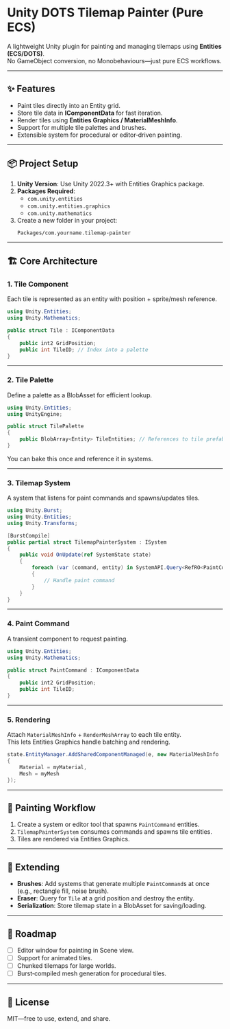 # Unity DOTS Tilemap Painter (Pure ECS)

A lightweight Unity plugin for painting and managing tilemaps using **Entities (ECS/DOTS)**.  
No GameObject conversion, no Monobehaviours—just pure ECS workflows.

---

## ✨ Features
- Paint tiles directly into an Entity grid.
- Store tile data in **IComponentData** for fast iteration.
- Render tiles using **Entities Graphics / MaterialMeshInfo**.
- Support for multiple tile palettes and brushes.
- Extensible system for procedural or editor‑driven painting.

---

## 📦 Project Setup
1. **Unity Version**: Use Unity 2022.3+ with Entities Graphics package.
2. **Packages Required**:
   - `com.unity.entities`
   - `com.unity.entities.graphics`
   - `com.unity.mathematics`
3. Create a new folder in your project:  
   ```
   Packages/com.yourname.tilemap-painter
   ```

---

## 🏗️ Core Architecture

### 1. Tile Component
Each tile is represented as an entity with position + sprite/mesh reference.

```csharp
using Unity.Entities;
using Unity.Mathematics;

public struct Tile : IComponentData
{
    public int2 GridPosition;
    public int TileID; // Index into a palette
}
```

---

### 2. Tile Palette
Define a palette as a BlobAsset for efficient lookup.

```csharp
using Unity.Entities;
using UnityEngine;

public struct TilePalette
{
    public BlobArray<Entity> TileEntities; // References to tile prefabs
}
```

You can bake this once and reference it in systems.

---

### 3. Tilemap System
A system that listens for paint commands and spawns/updates tiles.

```csharp
using Unity.Burst;
using Unity.Entities;
using Unity.Transforms;

[BurstCompile]
public partial struct TilemapPainterSystem : ISystem
{
    public void OnUpdate(ref SystemState state)
    {
        foreach (var (command, entity) in SystemAPI.Query<RefRO<PaintCommand>>().WithEntityAccess())
        {
            // Handle paint command
        }
    }
}
```

---

### 4. Paint Command
A transient component to request painting.

```csharp
using Unity.Entities;
using Unity.Mathematics;

public struct PaintCommand : IComponentData
{
    public int2 GridPosition;
    public int TileID;
}
```

---

### 5. Rendering
Attach `MaterialMeshInfo` + `RenderMeshArray` to each tile entity.  
This lets Entities Graphics handle batching and rendering.

```csharp
state.EntityManager.AddSharedComponentManaged(e, new MaterialMeshInfo
{
    Material = myMaterial,
    Mesh = myMesh
});
```

---

## 🎨 Painting Workflow
1. Create a system or editor tool that spawns `PaintCommand` entities.
2. `TilemapPainterSystem` consumes commands and spawns tile entities.
3. Tiles are rendered via Entities Graphics.

---

## 🔌 Extending
- **Brushes**: Add systems that generate multiple `PaintCommand`s at once (e.g., rectangle fill, noise brush).
- **Eraser**: Query for `Tile` at a grid position and destroy the entity.
- **Serialization**: Store tilemap state in a BlobAsset for saving/loading.

---

## 🚀 Roadmap
- [ ] Editor window for painting in Scene view.  
- [ ] Support for animated tiles.  
- [ ] Chunked tilemaps for large worlds.  
- [ ] Burst‑compiled mesh generation for procedural tiles.  

---

## 📜 License
MIT—free to use, extend, and share.
